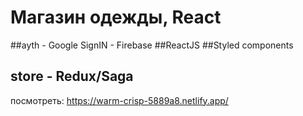 # Магазин одежды, React

##ayth - Google SignIN - Firebase
##ReactJS
##Styled components
## store - Redux/Saga

посмотреть:
https://warm-crisp-5889a8.netlify.app/
